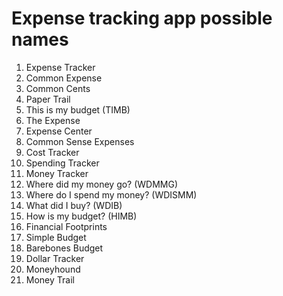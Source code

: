 # Expense tracking app possible names

1. Expense Tracker
1. Common Expense
1. Common Cents
1. Paper Trail
1. This is my budget (TIMB)
1. The Expense
1. Expense Center
1. Common Sense Expenses
1. Cost Tracker
1. Spending Tracker
1. Money Tracker
1. Where did my money go? (WDMMG)
1. Where do I spend my money? (WDISMM)
1. What did I buy? (WDIB)
1. How is my budget? (HIMB)
1. Financial Footprints
1. Simple Budget
1. Barebones Budget
1. Dollar Tracker
1. Moneyhound
1. Money Trail
